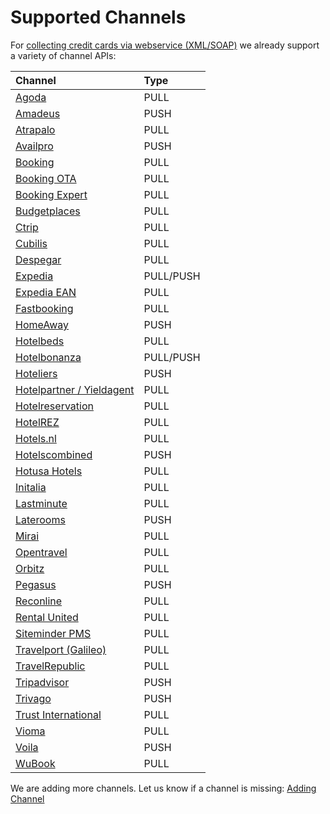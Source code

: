 # Supported Channels

For [collecting credit cards via webservice \(XML/SOAP\)](https://github.com/dtrx/pci-proxy/tree/64fd0c927de7d841f405bce49bdcf6db31c16124/webservice.html) we already support a variety of channel APIs:

| Channel | Type |
| :--- | :--- |
| [Agoda](https://www.agoda.com) | PULL |
| [Amadeus](http://www.amadeus.com/) | PUSH |
| [Atrapalo](https://www.atrapalo.com/) | PULL |
| [Availpro](http://site.availpro.com/) | PUSH |
| [Booking](https://www.booking.com/) | PULL |
| [Booking OTA](https://www.booking.com/) | PULL |
| [Booking Expert](http://www.bookingexpert.it/) | PULL |
| [Budgetplaces](http://www.budgetplaces.com/) | PULL |
| [Ctrip](http://english.ctrip.com/) | PULL |
| [Cubilis](http://www.cubilis.com/) | PULL |
| [Despegar](http://www.us.despegar.com/) | PULL |
| [Expedia](https://www.expedia.com) | PULL/PUSH |
| [Expedia EAN](http://www.ean.com/) | PULL |
| [Fastbooking](http://www.fastbooking.com/products/) | PULL |
| [HomeAway](https://www.homeaway.com/) | PUSH |
| [Hotelbeds](https://www.hotelbeds.com/home) | PULL |
| [Hotelbonanza](https://www.hotelbonanza.com/) | PULL/PUSH |
| [Hoteliers](https://www.hoteliers.com) | PUSH |
| [Hotelpartner / Yieldagent](http://www.hotelpartner-ym.com/de/) | PULL |
| [Hotelreservation](https://www.hotelreservation.com/) | PULL |
| [HotelREZ](https://www.hotelrez.net/) | PULL |
| [Hotels.nl](http://www.hotels.nl/) | PULL |
| [Hotelscombined](https://www.hotelscombined.com) | PUSH |
| [Hotusa Hotels](http://www.hotusa.com/) | PULL |
| [Initalia](http://www.initalia.it/) | PULL |
| [Lastminute](http://www.lastminute.com/) | PULL |
| [Laterooms](http://www.laterooms.com/) | PUSH |
| [Mirai](https://es.mirai.com/) | PULL |
| [Opentravel](http://opentravel.com/) | PULL |
| [Orbitz](https://www.orbitz.com/) | PULL |
| [Pegasus](http://www.pegasus.io/) | PUSH |
| [Reconline](https://www.reconline.com/) | PULL |
| [Rental United](http://rentalsunited.com) | PULL |
| [Siteminder PMS](http://www.siteminder.com) | PULL |
| [Travelport \(Galileo\)](https://www.travelport.com) | PULL |
| [TravelRepublic](https://www.travelrepublic.co.uk/) | PULL |
| [Tripadvisor](http://developer-tripadvisor.com/connectivity-solutions/instant-booking-api/documentation/booking_submit/) | PUSH |
| [Trivago](https://www.trivago.com/) | PUSH |
| [Trust International](https://www.sabrehospitality.com/trust-now-sabre/) | PULL |
| [Vioma](https://www.vioma.de/) | PULL |
| [Voila](https://www.voilahotels.com/) | PUSH |
| [WuBook](http://en.wubook.net/) | PULL |

We are adding more channels. Let us know if a channel is missing: [Adding Channel](https://admin.sandbox.datatrans.com/showcase/pci-proxy/add-channel.html)

